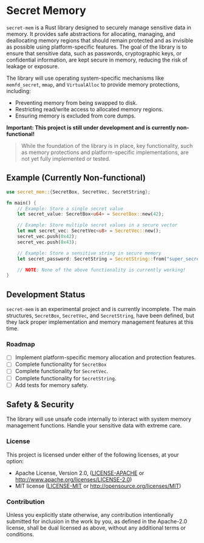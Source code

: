 # Secret Memory

`secret-mem` is a Rust library designed to securely manage sensitive data in memory.
It provides safe abstractions for allocating, managing, and deallocating memory regions
that should remain protected and as invisible as possible using platform-specific features.
The goal of the library is to ensure that sensitive data, such as passwords, cryptographic keys,
or confidential information, are kept secure in memory, reducing the risk of leakage or exposure.

The library will use operating system-specific mechanisms like `memfd_secret`, `mmap`,
and `VirtualAlloc` to provide memory protections, including:

- Preventing memory from being swapped to disk.
- Restricting read/write access to allocated memory regions.
- Ensuring memory is excluded from core dumps.
  <br>

**Important: This project is still under development and is currently non-functional!**

> While the foundation of the library is in place, key functionality, such as memory protections
> and platform-specific implementations, are not yet fully implemented or tested.

## Example (Currently Non-functional)

```rust
use secret_mem::{SecretBox, SecretVec, SecretString};

fn main() {
    // Example: Store a single secret value
    let secret_value: SecretBox<u64> = SecretBox::new(42);

    // Example: Store multiple secret values in a secure vector
    let mut secret_vec: SecretVec<u8> = SecretVec::new();
    secret_vec.push(0x42);
    secret_vec.push(0x43);

    // Example: Store a sensitive string in secure memory
    let secret_password: SecretString = SecretString::from("super_secret_password");

    // NOTE: None of the above functionality is currently working!
}
```

## Development Status

`secret-mem` is an experimental project and is currently incomplete.
The main structures, `SecretBox`, `SecretVec`, and `SecretString`, have been defined,
but they lack proper implementation and memory management features at this time.

### Roadmap

- [ ] Implement platform-specific memory allocation and protection features.
- [ ] Complete functionality for `SecretBox`
- [ ] Complete functionality for `SecretVec`.
- [ ] Complete functionality for `SecretString`.
- [ ] Add tests for memory safety.

## Safety & Security

The library will use unsafe code internally to interact with system memory management functions.
Handle your sensitive data with extreme care.

### License

This project is licensed under either of the following licenses, at your option:

- Apache License, Version 2.0, ([LICENSE-APACHE](LICENSE-APACHE) or http://www.apache.org/licenses/LICENSE-2.0)
- MIT license ([LICENSE-MIT](LICENSE-MIT) or http://opensource.org/licenses/MIT)

### Contribution

Unless you explicitly state otherwise, any contribution intentionally submitted
for inclusion in the work by you, as defined in the Apache-2.0 license, shall be dual licensed as above, without any
additional terms or conditions.

